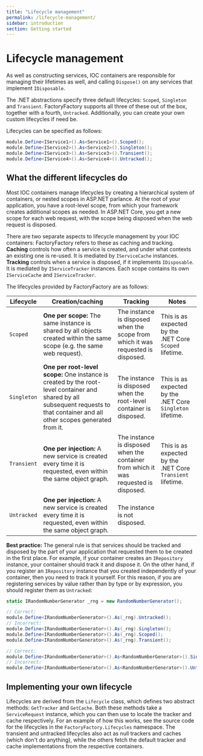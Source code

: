```yaml
---
title: "Lifecycle management"
permalink: /lifecycle-management/
sidebar: introduction
section: Getting started
---
```


Lifecycle management
====================

As well as constructing services, IOC containers are responsible for managing
their lifetimes as well, and calling `Dispose()` on any services that implement
`IDisposable`.

The .NET abstractions specify three default lifecycles: `Scoped`, `Singleton`
and `Transient`. FactoryFactory supports all three of these out of the box,
together with a fourth, `Untracked`. Additionally, you can create your own
custom lifecycles if need be.

Lifecycles can be specified as follows:

```c#
module.Define<IService1>().As<Service1>().Scoped();
module.Define<IService2>().As<Service2>().Singleton();
module.Define<IService3>().As<Service3>().Transient();
module.Define<IService4>().As<Service4>().Untracked();
```

## What the different lifecycles do

Most IOC containers manage lifecycles by creating a hierarchical system of
containers, or nested scopes in ASP.NET parlance. At the root of your
application, you have a root-level scope, from which your framework creates
additional scopes as needed. In ASP.NET Core, you get a new scope for each web
request, with the scope being disposed when the web request is disposed.

There are two separate aspects to lifecycle management by your IOC containers:
FactoryFactory refers to these as caching and tracking. **Caching** controls how
often a service is created, and under what contexts an existing one is re-used.
It is mediated by `IServiceCache` instances. **Tracking** controls when a
service is disposed, if it implements `IDisposable`. It is mediated by
`IServiceTracker` instances. Each scope contains its own `IServiceCache` and
`IServiceTracker`.

The lifecycles provided by FactoryFactory are as follows:

| Lifecycle   | Creation/caching | Tracking | Notes |
| ----------- | ---------------- | -------- | ----- |
| `Scoped`    | **One per scope:** The same instance is shared by all objects created within the same scope (e.g. the same web request). | The instance is disposed when the scope from which it was requested is disposed. | This is as expected by the .NET Core `Scoped` lifetime. |
| `Singleton` | **One per root-level scope:** One instance is created by the root-level container and shared by all subsequent requests to that container and all other scopes generated from it. | The instance is disposed when the root-level container is disposed. | This is as expected by the .NET Core `Singleton` lifetime. |
| `Transient` | **One per injection:** A new service is created every time it is requested, even within the same object graph. | The instance is disposed when the container from which it was requested is disposed. | This is as expected by the .NET Core `Transient` lifetime. |
| `Untracked` | **One per injection:** A new service is created every time it is requested, even within the same object graph. | The instance is not disposed. | |

**Best practice:** The general rule is that services should be tracked and
disposed by the part of your application that requested them to be created in
the first place. For example, if your container creates an `IRepository`
instance, your container should track it and dispose it. On the other hand, if
you register an `IRepository` instance that you created independently of your
container, then you need to track it yourself. For this reason, if you are
registering services by value rather than by type or by expression, you should
register them as `Untracked`:

```c#
static IRandomNumberGenerator _rng = new RandomNumberGenerator();

// Correct:
module.Define<IRandomNumberGenerator>().As(_rng).Untracked();
// Incorrect:
module.Define<IRandomNumberGenerator>().As(_rng).Singleton();
module.Define<IRandomNumberGenerator>().As(_rng).Scoped();
module.Define<IRandomNumberGenerator>().As(_rng).Transient();

// Correct:
module.Define<IRandomNumberGenerator>().As<RandomNumberGenerator>().Singleton();
// Incorrect:
module.Define<IRandomNumberGenerator>().As<RandomNumberGenerator>().Untracked();
```

## Implementing your own lifecycle

Lifecycles are derived from the `Lifecycle` class, which defines two abstract
methods: `GetTracker` and `GetCache`. Both these methods take a `ServiceRequest`
instance, which you can then use to locate the tracker and cache respectively.
For an example of how this works, see the source code for the lifecycles in the
`FactoryFactory.Lifecycles` namespace. The transient and untracked lifecycles
also act as null trackers and caches (which don't do anything), while the others
fetch the default tracker and cache implementations from the respective
containers.
